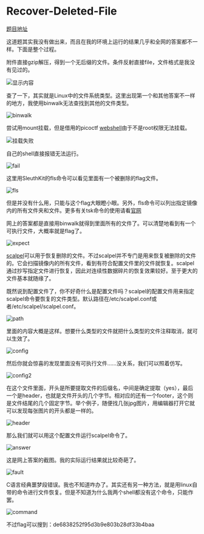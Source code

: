 # Recover-Deleted-File

[题目地址](https://adworld.xctf.org.cn/challenges/details?hash=9edc2de9-3b00-44a8-8b74-32bca5a5ad28_2)

这道题其实我没有做出来，而且在我的环境上运行的结果几乎和全网的答案都不一样。下面是整个过程。

附件直接gzip解压，得到一个无后缀的文件。条件反射直接file，文件格式是我没有见过的。

![显示内容](../../images/display.png)

查了一下，其实就是Linux中的文件系统类型。这里出现第一个和其他答案不一样的地方，我使用binwalk无法查找到其他的文件类型。

![binwalk](../../images/binwalk.png)

尝试用mount挂载，但是借用的picoctf [webshell](https://webshell.picoctf.org/)由于不是root权限无法挂载。

![挂载失败](../../images/mount.png)

自己的shell直接报错无法运行。

![fail](../../images/fail.png)

这里用SleuthKit的fls命令可以看见里面有一个被删除的flag文件。

![fls](../../images/fls.png)

但是并没有什么用，只能与这个flag大眼瞪小眼。另外，fls命令可以列出指定镜像内的所有文件夹和文件。更多有关tsk命令的使用请看[官网](http://wiki.sleuthkit.org/index.php?title=The_Sleuth_Kit_commands)

网上的答案都是直接用binwalk就得到里面所有的文件了。可以清楚地看到有一个可执行文件，大概率就是flag了。

![expect](../../images/expect.png)

[scalpel](https://github.com/sleuthkit/scalpel)可以用于恢复删除的文件。不过scalpel并不专门是用来恢复被删除的文件的。它会扫描镜像内的所有文件，看到有符合配置文件里的文件就恢复。scalpel通过抄写指定文件进行恢复，因此对连续性数据碎片的恢复效果较好。至于更大的文件基本就随缘了。

既然说到配置文件了，你不好奇什么是配置文件吗？scalpel的配置文件用来指定scalpel命令要恢复的文件类型。默认路径在/etc/scalpel.conf或者/etc/scalpel/scalpel.conf。

![path](../../images/path.png)

里面的内容大概是这样。想要什么类型的文件就把什么类型的文件注释取消，就可以生效了。

![config](../../images/config.png)

然后你就会惊喜的发现里面没有可执行文件……没关系，我们可以照着仿写。

![config2](../../images/config2.png)

在这个文件里面，开头是所要提取文件的后缀名，中间是确定提取（yes），最后一个是header，也就是文件开头的几个字节。相对应的还有一个footer，这个则是文件结尾的几个固定字节。举个例子，随便找几张jpg图片，用编辑器打开它就可以发现每张图片的开头都是一样的。

![header](../../images/header.png)

那么我们就可以用这个配置文件运行scalpel命令了。

![answer](../../images/answer.png)

这是网上答案的截图。我的实际运行结果就比较奇葩了。

![fault](../../images/fault.png)

C语言经典噩梦段错误。我也不知道咋办了。其实还有另一种方法，就是用linux自带的命令进行文件恢复。但是不知道为什么我两个shell都没有这个命令，只能作罢。

![command](../../images/command.png)

不过flag可以搜到：de6838252f95d3b9e803b28df33b4baa